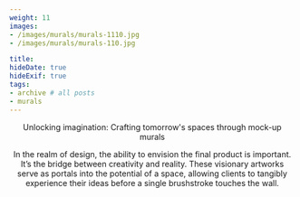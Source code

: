 ```yaml
---
weight: 11
images:
- /images/murals/murals-1110.jpg
- /images/murals/murals-110.jpg

title: 
hideDate: true
hideExif: true
tags:
- archive # all posts
- murals
---
```

<html>
<head>
<style>
h1 {text-align: center;} 
p {text-align: center;}

</style>
</head>
<body>


<p>Unlocking imagination: Crafting tomorrow's spaces through mock-up murals</p>
<p>In the realm of design, the ability to envision the final product is important. It’s the bridge between creativity and reality. 
These visionary artworks serve as portals into the potential of a space, allowing clients to tangibly experience their ideas before a single brushstroke touches the wall.</p>



</body>
</html>
